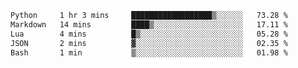 <!--START_SECTION:waka-->

```txt
Python     1 hr 3 mins     ██████████████████▒░░░░░░   73.28 %
Markdown   14 mins         ████▒░░░░░░░░░░░░░░░░░░░░   17.11 %
Lua        4 mins          █▒░░░░░░░░░░░░░░░░░░░░░░░   05.28 %
JSON       2 mins          ▓░░░░░░░░░░░░░░░░░░░░░░░░   02.35 %
Bash       1 min           ▒░░░░░░░░░░░░░░░░░░░░░░░░   01.98 %
```

<!--END_SECTION:waka-->
